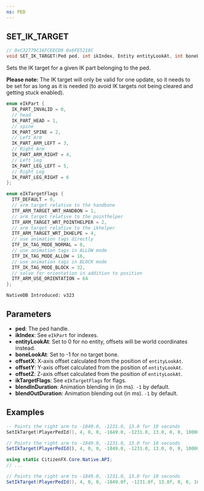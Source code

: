 ```yaml
---
ns: PED
---
```

## SET_IK_TARGET

```c
// 0xC32779C16FCEECD9 0x6FE5218C
void SET_IK_TARGET(Ped ped, int ikIndex, Entity entityLookAt, int boneLookAt, float offsetX, float offsetY, float offsetZ, int ikTargetFlags, int blendInDuration, int blendOutDuration);
```

Sets the IK target for a given IK part belonging to the ped.

**Please note:** The IK target will only be valid for one update, so it needs to be set for as long as it is needed (to avoid IK targets not being cleared and getting stuck enabled).

```c
enum eIkPart {
  IK_PART_INVALID = 0,
  // head
  IK_PART_HEAD = 1,
  // spine
  IK_PART_SPINE = 2,
  // Left Arm
  IK_PART_ARM_LEFT = 3,
  // Right Arm
  IK_PART_ARM_RIGHT = 4,
  // Left Leg
  IK_PART_LEG_LEFT = 5,
  // Right Leg
  IK_PART_LEG_RIGHT = 6
};

```

```c
enum eIkTargetFlags {
  ITF_DEFAULT = 0,
  // arm target relative to the handbone
  ITF_ARM_TARGET_WRT_HANDBON = 1,
  // arm target relative to the pointhelper
  ITF_ARM_TARGET_WRT_POINTHELPER = 2,
  // arm target relative to the ikhelper
  ITF_ARM_TARGET_WRT_IKHELPE = 4,
  // use animation tags directly
  ITF_IK_TAG_MODE_NORMAL = 8,
  // use animation tags in ALLOW mode
  ITF_IK_TAG_MODE_ALLOW = 16,
  // use animation tags in BLOCK mode
  ITF_IK_TAG_MODE_BLOCK = 32,
  // solve for orientation in addition to position
  ITF_ARM_USE_ORIENTATION = 64
};

```

```
NativeDB Introduced: v323
```

## Parameters
* **ped**: The ped handle.
* **ikIndex**: See `eIkPart` for indexes.
* **entityLookAt**: Set to 0 for no entity, offsets will be world coordinates instead.
* **boneLookAt**: Set to -1 for no target bone.
* **offsetX**: X-axis offset calculated from the position of `entityLookAt`.
* **offsetY**: Y-axis offset calculated from the position of `entityLookAt`.
* **offsetZ**: Z-axis offset calculated from the position of `entityLookAt`.
* **ikTargetFlags**: See `eIkTargetFlags` for flags.
* **blendInDuration**: Animation blending in (in ms). `-1` by default.
* **blendOutDuration**: Animation blending out (in ms). `-1` by default.

## Examples
```lua
-- Points the right arm to -1849.0, -1231.0, 13.0 for 10 seconds
SetIkTarget(PlayerPedId(), 4, 0, 0, -1849.0, -1231.0, 13.0, 0, 0, 10000)
```
```js
// Points the right arm to -1849.0, -1231.0, 13.0 for 10 seconds
SetIkTarget(PlayerPedId(), 4, 0, 0, -1849.0, -1231.0, 13.0, 0, 0, 10000);
```
```cs
using static CitizenFX.Core.Native.API;
// ...

// Points the right arm to -1849.0, -1231.0, 13.0 for 10 seconds
SetIkTarget(PlayerPedId(), 4, 0, 0, -1849.0f, -1231.0f, 13.0f, 0, 0, 10000);
```
